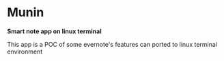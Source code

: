 # Munin
**Smart note app on linux terminal**

This app is a POC of some evernote's features can ported to linux terminal environment 
